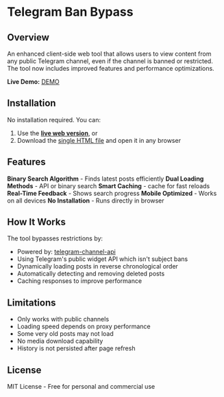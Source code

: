 # Telegram Ban Bypass

## Overview
An enhanced client-side web tool that allows users to view content from any public Telegram channel, even if the channel is banned or restricted. The tool now includes improved features and performance optimizations.

**Live Demo:** [DEMO](https://franbar1966.github.io/Telegram-Ban-Bypass/public/)

## Installation
No installation required. You can:
1. Use the **[live web version](https://franbar1966.github.io/Telegram-Ban-Bypass/public/)**, or
2. Download the [single HTML file](https://github.com/FranBar1966/Telegram-Ban-Bypass/blob/master/public/index.html) and open it in any browser

## Features
 **Binary Search Algorithm** - Finds latest posts efficiently
 **Dual Loading Methods** - API or binary search
 **Smart Caching** - cache for fast reloads
 **Real-Time Feedback** - Shows search progress
 **Mobile Optimized** - Works on all devices
 **No Installation** - Runs directly in browser

## How It Works
The tool bypasses restrictions by:
- Powered by: [telegram-channel-api](https://github.com/ArcInTower/telegram-channel-api)
- Using Telegram's public widget API which isn't subject bans
- Dynamically loading posts in reverse chronological order
- Automatically detecting and removing deleted posts
- Caching responses to improve performance

## Limitations
- Only works with public channels
- Loading speed depends on proxy performance
- Some very old posts may not load
- No media download capability
- History is not persisted after page refresh

## License
MIT License - Free for personal and commercial use
